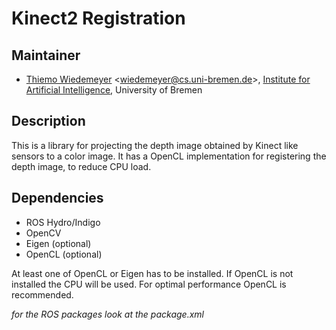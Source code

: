 # Kinect2 Registration

## Maintainer

- [Thiemo Wiedemeyer](https://ai.uni-bremen.de/team/thiemo_wiedemeyer) <<wiedemeyer@cs.uni-bremen.de>>, [Institute for Artificial Intelligence](http://ai.uni-bremen.de/), University of Bremen

## Description

This is a library for projecting the depth image obtained by Kinect like sensors to a color image. It has a OpenCL implementation for registering the depth image, to reduce CPU load.

## Dependencies

- ROS Hydro/Indigo
- OpenCV
- Eigen (optional)
- OpenCL (optional)

At least one of OpenCL or Eigen has to be installed. If OpenCL is not installed the CPU will be used. For optimal performance OpenCL is recommended.

*for the ROS packages look at the package.xml*

